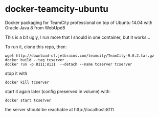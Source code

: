 # docker-teamcity-ubuntu
Docker packaging for TeamCity professional on top of Ubuntu 14.04 with Oracle  Java 8 from WebUpd8

This is a bit ugly, I run more that I should in one container, but it works...

To run it, clone this repo, then:

```
wget http://download-cf.jetbrains.com/teamcity/TeamCity-9.0.2.tar.gz
docker build --tag tcserver .
docker run -p 8111:8111  --detach --name tcserver tcserver
```

stop it with 

```
docker kill tcserver
```

start it again later (config preserved in volume) with:

```
docker start tcserver
```

the server should be reachable at http://localhost:8111
